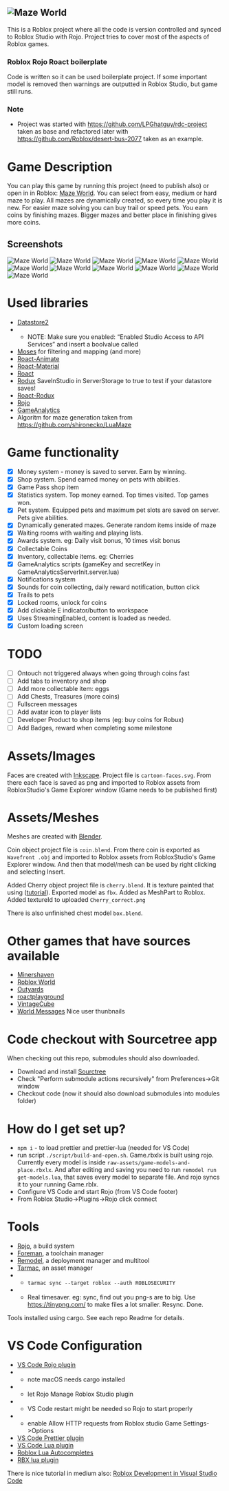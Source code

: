 ## ![Maze World](https://github.com/MayGo/maze-world/raw/master/raw-assets/brand/logo.png 'Maze World')

This is a Roblox project where all the code is version controlled and synced to Roblox Studio with Rojo.
Project tries to cover most of the aspects of Roblox games.

### Roblox Rojo Roact boilerplate

Code is written so it can be used boilerplate project. If some important model is removed then warnings are outputted in Roblox Studio, but game still runs.

### Note

-   Project was started with https://github.com/LPGhatguy/rdc-project taken as base and refactored later with https://github.com/Roblox/desert-bus-2077 taken as an example.

# Game Description

You can play this game by running this project (need to publish also) or open in in Roblox: [Maze World](https://www.roblox.com/games/3376915546/Maze-World-Dynamic).
You can select from easy, medium or hard maze to play. All mazes are dynamically created, so every time you play it is new. For easier maze solving you can buy trail or speed pets. You earn coins by finishing mazes. Bigger mazes and better place in finishing gives more coins.

## Screenshots

![Maze World](https://github.com/MayGo/maze-world/raw/master/screenshots/maze-world-loading.gif 'Maze World')
![Maze World](https://github.com/MayGo/maze-world/raw/master/screenshots/maze-world-1.png 'Maze World')
![Maze World](https://github.com/MayGo/maze-world/raw/master/screenshots/maze-world-2.png 'Maze World')
![Maze World](https://github.com/MayGo/maze-world/raw/master/screenshots/maze-world-3.png 'Maze World')
![Maze World](https://github.com/MayGo/maze-world/raw/master/screenshots/maze-world-4.png 'Maze World')
![Maze World](https://github.com/MayGo/maze-world/raw/master/screenshots/maze-world-5.png 'Maze World')
![Maze World](https://github.com/MayGo/maze-world/raw/master/screenshots/maze-world-6.png 'Maze World')
![Maze World](https://github.com/MayGo/maze-world/raw/master/screenshots/maze-world-7.png 'Maze World')
![Maze World](https://github.com/MayGo/maze-world/raw/master/screenshots/maze-world-8.png 'Maze World')
![Maze World](https://github.com/MayGo/maze-world/raw/master/screenshots/maze-world-9.png 'Maze World')
![Maze World](https://github.com/MayGo/maze-world/raw/master/screenshots/maze-world-10.png 'Maze World')

# Used libraries

-   [Datastore2](https://github.com/Kampfkarren/Roblox/)
-   -   NOTE: Make sure you enabled: “Enabled Studio Access to API Services” and insert a boolvalue called
-   [Moses](https://github.com/Yonaba/Moses/blob/master/doc/tutorial.md) for filtering and mapping (and more)
-   [Roact-Animate](https://github.com/AmaranthineCodices/roact-animate)
-   [Roact-Material](https://github.com/MayGo/roact-material)
-   [Roact](https://github.com/Roblox/roact)
-   [Rodux](https://github.com/Roblox/rodux)
    SaveInStudio in ServerStorage to true to test if your datastore saves!
-   [Roact-Rodux](https://github.com/Roblox/roact-rodux.git)
-   [Rojo](https://github.com/rojo-rbx/rojo)
-   [GameAnalytics](https://gameanalytics.com/docs/item/roblox-sdk)
-   Algoritm for maze generation taken from https://github.com/shironecko/LuaMaze

# Game functionality

-   [x] Money system - money is saved to server. Earn by winning.
-   [x] Shop system. Spend earned money on pets with abilities.
-   [x] Game Pass shop item
-   [x] Statistics system. Top money earned. Top times visited. Top games won.
-   [x] Pet system. Equipped pets and maximum pet slots are saved on server. Pets give abilities.
-   [x] Dynamically generated mazes. Generate random items inside of maze
-   [x] Waiting rooms with waiting and playing lists.
-   [x] Awards system. eg: Daily visit bonus, 10 times visit bonus
-   [x] Collectable Coins
-   [x] Inventory, collectable items. eg: Cherries
-   [x] GameAnalytics scripts (gameKey and secretKey in GameAnalyticsServerInit.server.lua)
-   [x] Notifications system
-   [x] Sounds for coin collecting, daily reward notification, button click
-   [x] Trails to pets
-   [x] Locked rooms, unlock for coins
-   [x] Add clickable E indicator/button to workspace
-   [x] Uses StreamingEnabled, content is loaded as needed.
-   [x] Custom loading screen

# TODO

-   [ ] Ontouch not triggered always when going through coins fast
-   [ ] Add tabs to inventory and shop
-   [ ] Add more collectable item: eggs
-   [ ] Add Chests, Treasures (more coins)
-   [ ] Fullscreen messages
-   [ ] Add avatar icon to player lists
-   [ ] Developer Product to shop items (eg: buy coins for Robux)
-   [ ] Add Badges, reward when completing some milestone

# Assets/Images

Faces are created with [Inkscape](https://inkscape.org/). Project file is `cartoon-faces.svg`.
From there each face is saved as png and imported to Roblox assets from RobloxStudio's Game Explorer window (Game needs to be published first)

# Assets/Meshes

Meshes are created with [Blender](https://www.blender.org/).

Coin object project file is `coin.blend`. From there coin is exported as `Wavefront .obj` and imported to Roblox assets from RobloxStudio's Game Explorer window. And then that model/mesh can be used by right clicking and selecting Insert.

Added Cherry object project file is `cherry.blend`. It is texture painted that using ([tutorial](https://www.youtube.com/watch?v=lmbAs9jE1vI)). Exported model as `fbx`. Added as MeshPart to Roblox. Added textureId to uploaded `Cherry_correct.png`

There is also unfinished chest model `box.blend`.

# Other games that have sources available

-   [Minershaven](https://github.com/berezaa/minershaven)
-   [Roblox World](https://github.com/gtraines/roblox-world)
-   [Outyards](https://github.com/Nimblz/outyards)
-   [roactplayground](https://github.com/Nimblz/roactplayground)
-   [VintageCube](https://github.com/VintageCube/VintageCube)
-   [World Messages](https://github.com/two-moons/world-messages/blob/master/src/Components/Thumbnail.lua) Nice user thunbnails

# Code checkout with Sourcetree app

When checking out this repo, submodules should also downloaded.

-   Download and install [Sourctree](https://www.sourcetreeapp.com/)
-   Check "Perform submodule actions recursively" from Preferences->Git window
-   Checkout code (now it should also download submodules into modules folder)

# How do I get set up?

-   `npm i` - to load prettier and prettier-lua (needed for VS Code)
-   run script `./script/build-and-open.sh`. Game.rbxlx is built using rojo. Currently every model is inside `raw-assets/game-models-and-place.rbxlx`. And after editing and saving you need to run `remodel run get-models.lua`, that saves every model to separate file. And rojo syncs it to your running Game.rblx.
-   Configure VS Code and start Rojo (from VS Code footer)
-   From Roblox Studio->Plugins->Rojo click connect

# Tools

-   [Rojo](https://github.com/Roblox/rojo), a build system
-   [Foreman](https://github.com/Roblox/foreman), a toolchain manager
-   [Remodel](https://github.com/Roblox/remodel), a deployment manager and multitool
-   [Tarmac](https://github.com/Roblox/tarmac), an asset manager
-   -   `tarmac sync --target roblox --auth ROBLOSECURITY`
-   -   Real timesaver. eg: sync, find out you png-s are to big. Use https://tinypng.com/ to make files a lot smaller. Resync. Done.

Tools installed using cargo. See each repo Readme for details.

# VS Code Configuration

-   [VS Code Rojo plugin](https://marketplace.visualstudio.com/items?itemName=evaera.vscode-rojo)
-   -   note macOS needs cargo installed
-   -   let Rojo Manage Roblox Studio plugin
-   -   VS Code restart might be needed so Rojo to start properly
-   -   enable Allow HTTP requests from Roblox studio Game Settings->Options
-   [VS Code Prettier plugin](https://marketplace.visualstudio.com/items?itemName=esbenp.prettier-vscode)
-   [VS Code Lua plugin](https://marketplace.visualstudio.com/items?itemName=sumneko.lua)
-   [Roblox Lua Autocompletes](https://marketplace.visualstudio.com/items?itemName=Kampfkarren.roblox-lua-autofills)
-   [RBX lua plugin](https://marketplace.visualstudio.com/items?itemName=AmaranthineCodices.vscode-rbxlua)

There is nice tutorial in medium also: [Roblox Development in Visual Studio Code](https://medium.com/@OverHash/roblox-development-in-visual-studio-code-b3010c3d0181)
